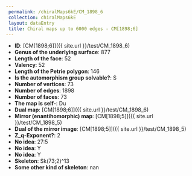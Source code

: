 ```yaml
--- 
 permalink: /chiralMaps6kE/CM_1898_6 
 collection: chiralMaps6kE
 layout: dataEntry
 title: Chiral maps up to 6000 edges - CM[1898;6]
---
```


- **ID**: [CM[1898;6]]({{ site.url }}/test/CM_1898_6)
- **Genus of the underlying surface**: 877
- **Length of the face**: 52
- **Valency**: 52
- **Length of the Petrie polygon**: 146
- **Is the automorphism group solvable?**: S
- **Number of vertices**: 73
- **Number of edges**: 1898
- **Number of faces**: 73
- **The map is self-**: Du
- **Dual map**: [CM[1898;6]]({{ site.url }}/test/CM_1898_6)
- **Mirror (enantihomorphic) map**: [CM[1898;5]]({{ site.url }}/test/CM_1898_5)
- **Dual of the mirror image**: [CM[1898;5]]({{ site.url }}/test/CM_1898_5)
- **Z_q-Exponent?**: 2
- **No idea**:  27:5
- **No idea**: Y
- **No idea**: Y
- **Skeleton**: Sk(73;2)^13
- **Some other kind of skeleton**: nan
